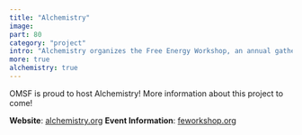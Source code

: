 ```yaml
---
title: "Alchemistry"
image: 
part: 80
category: "project"
intro: "Alchemistry organizes the Free Energy Workshop, an annual gathering of experts in free energy calculations from around the world"
more: true
alchemistry: true
---
```


OMSF is proud to host Alchemistry! More information about this project to come!

**Website**: [alchemistry.org](https://alchemistry.org/wiki/Main_Page)
**Event Information**: [feworkshop.org](https://www.feworkshop.org/)
